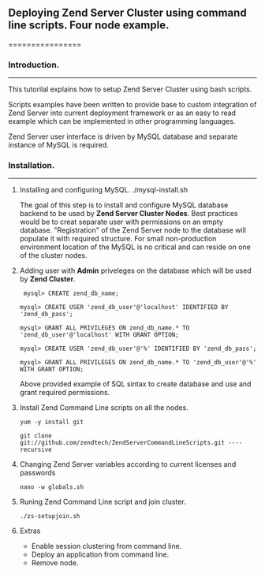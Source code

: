 ## Deploying Zend Server Cluster using command line scripts. Four node example. 
================

### Introduction.
---------------
This tutorilal explains how to setup Zend Server Cluster using bash scripts. 

Scripts examples have been written to provide base to custom integration of Zend Server into current deployment framework or as an easy to read example which can be implemented in other programming languages. 

Zend Server user interface is driven by MySQL database and separate instance of MySQL is required.


### Installation.
---------------

1. Installing and configuring MySQL. 
	./mysql-install.sh 
	
	The goal of this step is to install and configure MySQL database backend to be used by **Zend Server Cluster Nodes**. Best practices would be to creat separate user with permissions on an empty database. "Registration" of the Zend Server node to the database will populate it with required structure. For small non-production environment location of the MySQL is no critical and can reside on one of the cluster nodes.  
	
2. Adding user with **Admin** priveleges on the database which will be used by **Zend Cluster**.
	 
	`
    mysql> CREATE zend_db_name;`
	
	`
    mysql> CREATE USER 'zend_db_user'@'localhost' IDENTIFIED BY 'zend_db_pass';
    `
	
	`mysql> GRANT ALL PRIVILEGES ON zend_db_name.* TO 'zend_db_user'@'localhost'
    WITH GRANT OPTION;`
	
	`
	mysql> CREATE USER 'zend_db_user'@'%' IDENTIFIED BY 'zend_db_pass';
	`
	
	`
	mysql> GRANT ALL PRIVILEGES ON zend_db_name.* TO 'zend_db_user'@'%'
    WITH GRANT OPTION;
	`
	
	Above provided example of SQL sintax to create database and use and grant required permissions.
	
3. Install Zend Command Line scripts on all the nodes.
	
	`yum -y install git`
	
	`git clone git://github.com/zendtech/ZendServerCommandLineScripts.git ----recursive`
4. Changing Zend Server variables according to current licenses and passwords
   
   `nano -w globals.sh`
	
	
5. Runing Zend Command Line script and join cluster.
   
   `./zs-setupjoin.sh`

6. Extras

	- Enable session clustering from command line.
  	- Deploy an application from command line.
  	- Remove node. 
 
 